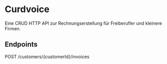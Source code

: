 # Curdvoice

Eine CRUD HTTP API zur Rechnungserstellung für Freiberufler und kleinere Firmen.

## Endpoints

POST /customers/{customerId}/invoices




